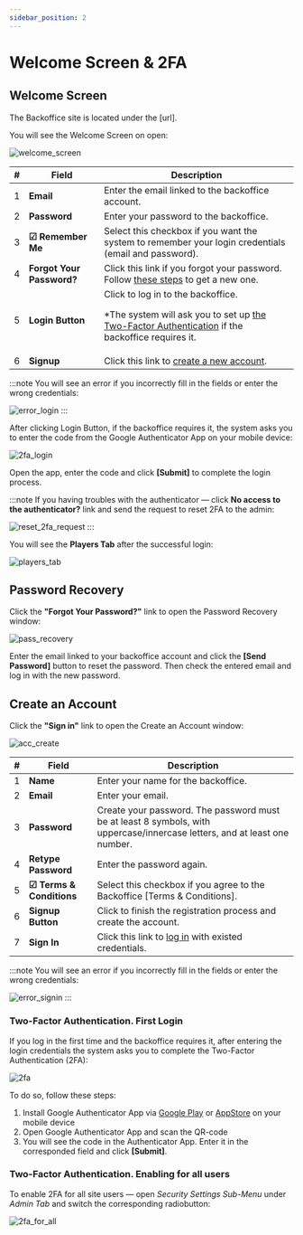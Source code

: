```yaml
---
sidebar_position: 2
---
```


# Welcome Screen & 2FA

## Welcome Screen

The Backoffice site is located under the [url].

You will see the Welcome Screen on open:

![welcome_screen](https://i.imgur.com/eO3MBQO.png)

| # | Field | Description |
|-|-|-|
| 1 | **Email** | Enter the email linked to the backoffice account. |
| 2 | **Password** | Enter your password to the backoffice. |
| 3 | **☑ Remember Me** | Select this checkbox if you want the system to remember your login credentials (email and password). |
| 4 | **Forgot Your Password?** | Click this link if you forgot your password. Follow [these steps](#password-recovery) to get a new one. |
| 5 | **Login Button** | Click to log in to the backoffice.<p>*The system will ask you to set up [the Two-Factor Authentication](#two-factor-authentication-first-login) if the backoffice requires it.</p> |
| 6 | **Signup** | Click this link to [create a new account](#create-an-account). |

:::note
You will see an error if you incorrectly fill in the fields or enter the wrong credentials:

![error_login](https://i.imgur.com/T9JQR12.png)
:::

After clicking Login Button, if the backoffice requires it, the system asks you to enter the code from the Google Authenticator App on your mobile device:

![2fa_login](https://i.imgur.com/kI7FIwx.png)

Open the app, enter the code and click **[Submit]** to complete the login process.

:::note
If you having troubles with the authenticator &mdash; click **No access to the authenticator?** link and send the request to reset 2FA to the admin:

![reset_2fa_request](https://i.imgur.com/qPNlfNF.png)
:::

You will see the **Players Tab** after the successful login:

![players_tab](https://i.imgur.com/73zXVUv.png)

## Password Recovery

Click the **"Forgot Your Password?"** link to open the Password Recovery window:

![pass_recovery](https://i.imgur.com/KcgNPCC.png)

Enter the email linked to your backoffice account and click the **[Send Password]** button to reset the password. Then check the entered email and log in with the new password.

## Create an Account

Click the **"Sign in"** link to open the Create an Account window:

![acc_create](https://i.imgur.com/LgItXDX.png)

| # | Field | Description |
|-|-|-|
| 1 | **Name** | Enter your name for the backoffice. |
| 2 | **Email** | Enter your email. |
| 3 | **Password** | Create your password. The password must be at least 8 symbols, with uppercase/innercase letters, and at least one number. |
| 4 | **Retype Password** | Enter the password again. |
| 5 | **☑ Terms & Conditions** | Select this checkbox if you agree to the Backoffice [Terms & Conditions]. |
| 6 | **Signup Button** | Click to finish the registration process and create the account. |
| 7 | **Sign In** | Click this link to [log in](#welcome-screen) with existed credentials. |

:::note
You will see an error if you incorrectly fill in the fields or enter the wrong credentials:

![error_signin](https://i.imgur.com/nhdUGL8.png)
:::

### Two-Factor Authentication. First Login

If you log in the first time and the backoffice requires it, after entering the login credentials the system asks you to complete the Two-Factor Authentication (2FA):

![2fa](https://i.imgur.com/2nbX5Ci.png)

To do so, follow these steps:

1. Install Google Authenticator App via [Google Play](https://play.google.com/store/apps/details?id=com.google.android.apps.authenticator2&hl=ru&gl=US) or [AppStore](https://apps.apple.com/us/app/google-authenticator/id388497605) on your mobile device
2. Open Google Authenticator App and scan the QR-code
3. You will see the code in the Authenticator App. Enter it in the corresponded field and click **[Submit]**.

### Two-Factor Authentication. Enabling for all users

To enable 2FA for all site users &mdash; open *Security Settings Sub-Menu* under *Admin Tab* and switch the corresponding radiobutton:

![2fa_for_all](https://i.imgur.com/rx3wiDz.png)